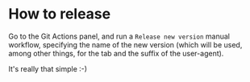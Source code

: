 # How to release

Go to the Git Actions panel, and run a `Release new version` manual workflow, specifying the name of the new version (which will be used, among other things, for the tab and the suffix of the user-agent).

It's really that simple :-)